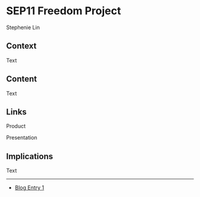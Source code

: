 # SEP11 Freedom Project
Stephenie Lin

## Context
Text

## Content
Text

## Links

Product

Presentation

## Implications
Text

---

* [Blog Entry 1](entries/entry01.md)
